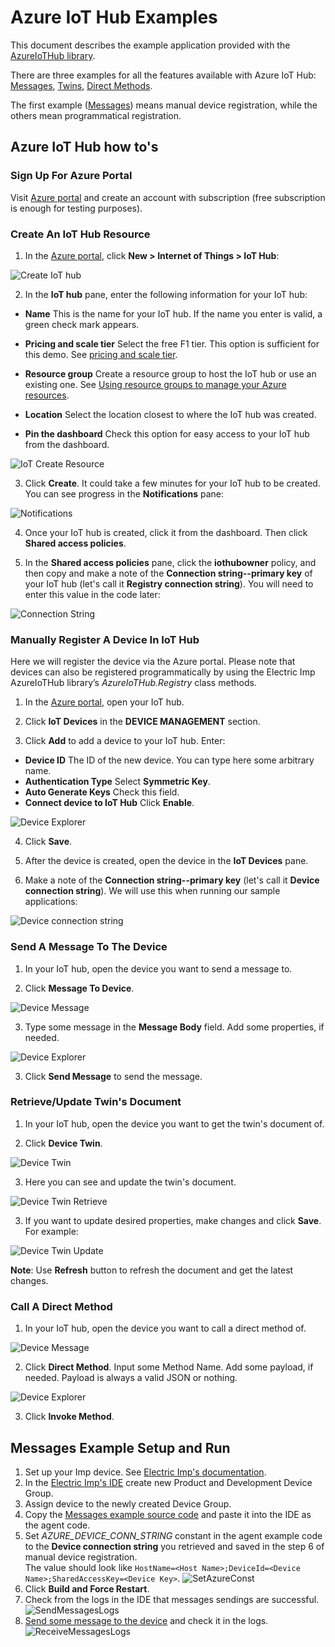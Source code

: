 # Azure IoT Hub Examples

This document describes the example application provided with the [AzureIoTHub library](../README.md). 

There are three examples for all the features available with Azure IoT Hub: [Messages](TODO), [Twins](TODO), [Direct Methods](TODO).

The first example ([Messages](TODO)) means manual device registration, while the others mean programmatical registration.


## Azure IoT Hub how to's

### Sign Up For Azure Portal

Visit [Azure portal](https://portal.azure.com/) and create an account with subscription (free subscription is enough for testing purposes).

### Create An IoT Hub Resource

1. In the [Azure portal](https://portal.azure.com/), click **New > Internet of Things > IoT Hub**:

![Create IoT hub](./example_imgs/CreateIoTHub.png)

2. In the **IoT hub** pane, enter the following information for your IoT hub:

 - **Name** This is the name for your IoT hub. If the name you enter is valid, a green check mark appears.

 - **Pricing and scale tier** Select the free F1 tier. This option is sufficient for this demo. See [pricing and scale tier](https://azure.microsoft.com/pricing/details/iot-hub/).

 - **Resource group** Create a resource group to host the IoT hub or use an existing one. See [Using resource groups to manage your Azure resources](https://docs.microsoft.com/en-us/azure/azure-resource-manager/resource-group-portal).

 - **Location** Select the location closest to where the IoT hub was created.

 - **Pin the dashboard** Check this option for easy access to your IoT hub from the dashboard.

![IoT Create Resource](./example_imgs/IoTHubCreateResouce.png)

3. Click **Create**. It could take a few minutes for your IoT hub to be created. You can see progress in the **Notifications** pane:

![Notifications](./example_imgs/IoTHubNotifications.png)

4. Once your IoT hub is created, click it from the dashboard. Then click **Shared access policies**.

5. In the **Shared access policies** pane, click the **iothubowner** policy, and then copy and make a note of the **Connection string--primary key** of your IoT hub (let's call it **Registry connection string**). You will need to enter this value in the code later:

![Connection String](./example_imgs/IoTHubConnectionString.png)

### Manually Register A Device In IoT Hub

Here we will register the device via the Azure portal. Please note that devices can also be registered programmatically by using the Electric Imp AzureIoTHub library’s *AzureIoTHub.Registry* class methods.

1. In the [Azure portal](https://portal.azure.com/), open your IoT hub.

2. Click **IoT Devices** in the **DEVICE MANAGEMENT** section.

3. Click **Add** to add a device to your IoT hub. Enter:

 - **Device ID** The ID of the new device. You can type here some arbitrary name.
 - **Authentication Type** Select **Symmetric Key**.
 - **Auto Generate Keys** Check this field.
 - **Connect device to IoT Hub** Click **Enable**.

 ![Device Explorer](./example_imgs/IoTHubDeviceExplorer.png)

4. Click **Save**.

5. After the device is created, open the device in the **IoT Devices** pane.

6. Make a note of the **Connection string--primary key** (let's call it **Device connection string**). We will use this when running our sample applications:

![Device connection string](./example_imgs/IoTHubDeviceConnectionString.png)

### Send A Message To The Device

1. In your IoT hub, open the device you want to send a message to.

2. Click **Message To Device**.

 ![Device Message](./example_imgs/IoTHubSendMessageToDevice1.png)

3. Type some message in the **Message Body** field. Add some properties, if needed.

 ![Device Explorer](./example_imgs/IoTHubSendMessageToDevice2.png)

3. Click **Send Message** to send the message.

### Retrieve/Update Twin's Document

1. In your IoT hub, open the device you want to get the twin's document of.

2. Click **Device Twin**.

 ![Device Twin](./example_imgs/IoTHubDeviceTwin1.png)

3. Here you can see and update the twin's document.

 ![Device Twin Retrieve](./example_imgs/IoTHubDeviceTwinRetrieve.png)

3. If you want to update desired properties, make changes and click **Save**. For example:

 ![Device Twin Update](./example_imgs/IoTHubDeviceTwinUpdate.png)

**Note**: Use **Refresh** button to refresh the document and get the latest changes.

### Call A Direct Method

1. In your IoT hub, open the device you want to call a direct method of.

 ![Device Message](./example_imgs/IoTHubDirectMethod.png)

2. Click **Direct Method**. Input some Method Name. Add some payload, if needed. Payload is always a valid JSON or nothing.

 ![Device Explorer](./example_imgs/IoTHubDirectMethodInvoke.png)

3. Click **Invoke Method**.

## Messages Example Setup and Run

1. Set up your Imp device. See [Electric Imp's documentation](https://developer.electricimp.com/gettingstarted).
2. In the [Electric Imp's IDE](https://ide.electricimp.com) create new Product and Development Device Group.
3. Assign device to the newly created Device Group.
4. Copy the [Messages example source code](./Messages.agent.nut) and paste it into the IDE as the agent code.
5. Set *AZURE_DEVICE_CONN_STRING* constant in the agent example code to the **Device connection string** you retrieved and saved in the step 6 of manual device registration.\
The value should look like `HostName=<Host Name>;DeviceId=<Device Name>;SharedAccessKey=<Device Key>`.
![SetAzureConst](./example_imgs/SetAzureConst.png)
6. Click **Build and Force Restart**.
7. Check from the logs in the IDE that messages sendings are successful.
![SendMessagesLogs](./example_imgs/SendMessagesLogs.png)
8. [Send some message to the device](TODO) and check it in the logs.
![ReceiveMessagesLogs](./example_imgs/ReceiveMessagesLogs.png)
